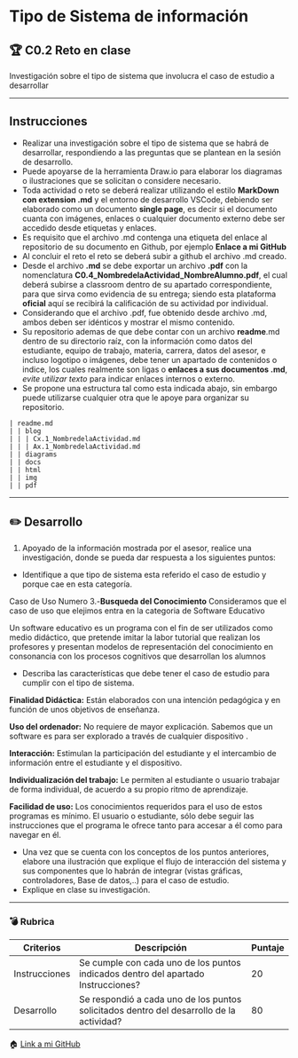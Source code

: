 # Tipo de Sistema de información

## :trophy: C0.2 Reto en clase

Investigación sobre el tipo de sistema que involucra el caso de estudio a desarrollar

___

## Instrucciones

- Realizar una investigación sobre el tipo de sistema que se habrá de desarrollar, respondiendo a las preguntas que se plantean en la sesión de desarrollo.
- Puede apoyarse de la herramienta Draw.io para elaborar los diagramas o ilustraciones que se solicitan o considere necesario.
- Toda actividad o reto se deberá realizar utilizando el estilo **MarkDown con extension .md** y el entorno de desarrollo VSCode, debiendo ser elaborado como un documento **single page**, es decir si el documento cuanta con imágenes, enlaces o cualquier documento externo debe ser accedido desde etiquetas y enlaces.
- Es requisito que el archivo .md contenga una etiqueta del enlace al repositorio de su documento en Github, por ejemplo **Enlace a mi GitHub**
- Al concluir el reto el reto se deberá subir a github el archivo .md creado.
- Desde el archivo **.md** se debe exportar un archivo **.pdf** con la nomenclatura **C0.4_NombredelaActividad_NombreAlumno.pdf**, el cual deberá subirse a classroom dentro de su apartado correspondiente, para que sirva como evidencia de su entrega; siendo esta plataforma **oficial** aquí se recibirá la calificación de su actividad por individual.
- Considerando que el archivo .pdf, fue obtenido desde archivo .md, ambos deben ser idénticos y mostrar el mismo contenido.
- Su repositorio ademas de que debe contar con un archivo **readme**.md dentro de su directorio raíz, con la información como datos del estudiante, equipo de trabajo, materia, carrera, datos del asesor, e incluso logotipo o imágenes, debe tener un apartado de contenidos o indice, los cuales realmente son ligas o **enlaces a sus documentos .md**, _evite utilizar texto_ para indicar enlaces internos o externo.
- Se propone una estructura tal como esta indicada abajo, sin embargo puede utilizarse cualquier otra que le apoye para organizar su repositorio.

```
| readme.md
| | blog
| | | Cx.1_NombredelaActividad.md
| | | Ax.1_NombredelaActividad.md
| | diagrams
| | docs
| | html
| | img
| | pdf    
```
___

## :pencil2:  Desarrollo

1. Apoyado de la información mostrada por el asesor, realice una investigación, donde se pueda dar respuesta a los siguientes puntos:

  - Identifique a que tipo de sistema esta referido el caso de estudio y porque cae en esta categoría.
  
Caso de Uso Numero 3.-**Busqueda del Conocimiento**
Consideramos que el caso de uso que elejimos entra en la categoria de Software Educativo

Un software educativo es un programa con el fin de ser utilizados como medio didáctico, que pretende imitar la labor tutorial que realizan los profesores y presentan modelos de representación del conocimiento en consonancia con los procesos cognitivos que desarrollan los alumnos

  - Describa las características que debe tener el caso de estudio para cumplir con el tipo de sistema.
   
   **Finalidad Didáctica:**  Están elaborados con una intención pedagógica y en función de unos objetivos de enseñanza.

 **Uso del ordenador:** No requiere de mayor explicación. Sabemos que un software es para ser explorado a través de cualquier dispositivo .

 **Interacción:** Estimulan la participación del estudiante y el intercambio de información entre el estudiante y el dispositivo.

 **Individualización del trabajo:**  Le permiten al estudiante o usuario trabajar de forma individual, de acuerdo a su propio ritmo de aprendizaje.

**Facilidad de uso:**  Los conocimientos requeridos para el uso de estos programas es mínimo. El usuario o estudiante, sólo debe seguir las instrucciones que el programa le ofrece tanto para accesar a él como para navegar en él.

 
  - Una vez que se cuenta con los conceptos de los puntos anteriores, elabore una ilustración que explique el flujo de interacción del sistema y sus componentes que lo habrán de integrar (vistas gráficas, controladores, Base de datos,..) para el caso de estudio.
  - Explique en clase su investigación.
___

### :bomb: Rubrica

| Criterios     | Descripción                                                                                  | Puntaje |
| ------------- | -------------------------------------------------------------------------------------------- | ------- |
| Instrucciones | Se cumple con cada uno de los puntos indicados dentro del apartado Instrucciones?            | 20 |
| Desarrollo    | Se respondió a cada uno de los puntos solicitados dentro del desarrollo de la actividad?     | 80      |

   
:house: [Link a mi GitHub ](https://github.com/GuillermoSoria97/Analisis_Avanzado_de_Software)